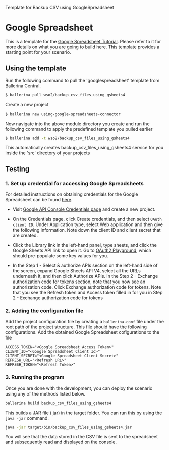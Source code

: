 Template for Backup CSV using GoogleSpreadsheet

# Google Spreadsheet

This is a template for the [Google Spreadsheet Tutorial](https://ei.docs.wso2.com/en/7.0.0/ballerina-integrator/learn/tutorials/saas-integrations/googlespreadsheet/1/).
Please refer to it for more details on what you are going to build here. This template provides a starting point for your scenario.

## Using the template

Run the following command to pull the 'googlespreadsheet' template from Ballerina Central.

```bash
$ ballerina pull wso2/backup_csv_files_using_gsheets4
```

Create a new project

```bash
$ ballerina new using-google-spreadsheets-connector
```

Now navigate into the above module directory you create and run the following command to apply the predefined template you pulled earlier

```bash
$ ballerina add -t wso2/backup_csv_files_using_gsheets4
```

This automatically creates backup_csv_files_using_gsheets4 service for you inside the 'src' directory of your projects

## Testing

### 1. Set up credential for accessing Google Spreadsheets
For detailed instructions on obtaining credentials for the Google Spreadsheet can be found [here](https://docs.wso2.com/display/IntegrationCloud/Get+Credentials+for+Google+Spreadsheet).

- Visit [Google API Console Credentials page](https://console.developers.google.com/apis/credentials) and create a new project.

- On the Credentials page, click Create credentials, and then select `OAuth client ID`. Under Application type, select Web application and then give the following information. Note down the client ID and client secret that are created.

- Click the Library link in the left-hand panel, type sheets, and click the Google Sheets API link to open it. Go to [OAuth2 Playground](https://developers.google.com/oauthplayground/#step1&scopes=https%253A//www.googleapis.com/auth/adwords&url=https%253A//&content_type=application/json&http_method=GET&useDefaultOauthCred=checked&oauthEndpointSelect=Google&oauthAuthEndpointValue=https%253A//accounts.google.com/o/oauth2/auth&oauthTokenEndpointValue=https%253A//www.googleapis.com/oauth2/v3/token&includeCredentials=unchecked&accessTokenType=bearer&autoRefreshToken=unchecked&accessType=offline&forceAprovalPrompt=checked&response_type=code), which should pre-populate some key values for you.

- In the Step 1 - Select & authorize APIs section on the left-hand side of the screen, expand Google Sheets API V4, select all the URLs underneath it, and then click Authorize APIs. In the Step 2 - Exchange authorization code for tokens section, note that you now see an authorization code. Click Exchange authorization code for tokens. Note that you see the Refresh token and Access token filled in for you in Step 2 - Exchange authorization code for tokens

### 2. Adding the configuration file
Add the project configuration file by creating a `ballerina.conf` file under the root path of the project structure. This file should have the following configurations. Add the obtained Google Spreadsheet cofigurations to the file

```
ACCESS_TOKEN="<Google Spreadsheet Access Token>"
CLIENT_ID="<Google Spreadsheet Client Id>"
CLIENT_SECRET="<Google Spreadsheet Client Secret>"
REFRESH_URL="<Refresh URL>"
REFRESH_TOKEN="<Refresh Token>"
``` 

### 3. Running the program
Once you are done with the development, you can deploy the scenario using any of the methods listed below.

```bash
ballerina build backup_csv_files_using_gsheets4
```

This builds a JAR file (.jar) in the target folder. You can run this by using the `java -jar` command.

```bash
java -jar target/bin/backup_csv_files_using_gsheets4.jar
```

You will see that the data stored in the CSV file is sent to the spreadsheet and subsequently read and displayed on the console. 
